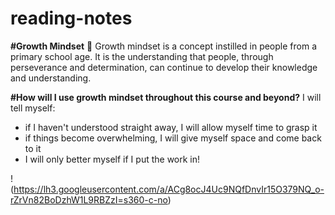 # reading-notes

**#Growth Mindset** 🌻
Growth mindset is a concept instilled in people from a primary school age. It is the understanding that people, through perseverance and determination, can continue to develop their knowledge and understanding.

**#How will I use growth mindset throughout this course and beyond?**
I will tell myself:
- if I haven't understood straight away, I will allow myself time to grasp it
- if things become overwhelming, I will give myself space and come back to it
- I will only better myself if I put the work in!

!(https://lh3.googleusercontent.com/a/ACg8ocJ4Uc9NQfDnvIr15O379NQ_o-rZrVn82BoDzhW1L9RBZzI=s360-c-no)


